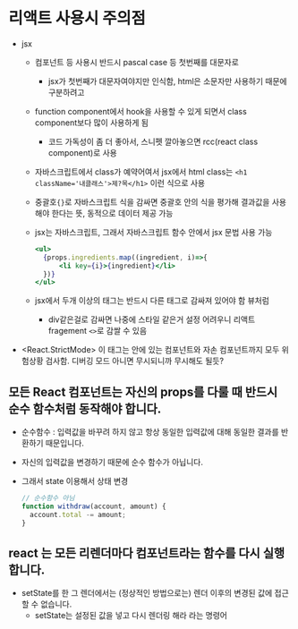 # 리액트 사용시 주의점

* jsx
  * 컴포넌트 등 사용시 반드시 pascal case 등 첫번째를 대문자로
    * jsx가 첫번째가 대문자여야지만 인식함, html은 소문자만 사용하기 때문에 구분하려고
  * function component에서 hook을 사용할 수 있게 되면서 class component보다 많이 사용하게 됨
    * 코드 가독성이 좀 더 좋아서, 스니펫 깔아놓으면 rcc(react class component)로 사용
  * 자바스크립트에서 class가 예약어여서 jsx에서 html class는 `<h1 className='내클래스'>제?목</h1>` 이런 식으로 사용
  * 중괄호`{}`로 자바스크립트 식을 감싸면 중괄호 안의 식을 평가해 결과값을 사용해야 한다는 뜻, 동적으로 데이터 제공 가능
  * jsx는 자바스크립트, 그래서 자바스크립트 함수 안에서 jsx 문법 사용 가능
  
    ```jsx
    <ul>
      {props.ingredients.map((ingredient, i)=>{
          <li key={i}>{ingredient}</li>
      })}
    </ul>
    ```

  * jsx에서 두개 이상의 태그는 반드시 다른 태그로 감싸져 있어야 함 뷰처럼
    * div같은걸로 감싸면 나중에 스타일 같은거 설정 어려우니 리액트 fragement `<>`로 감쌀 수 있음

* <React.StrictMode> 이 태그는 안에 있는 컴포넌트와 자손 컴포넌트까지 모두 위험상황 검사함. 디버깅 모드 아니면 무시되니까 무시해도 될듯?

## 모든 React 컴포넌트는 자신의 props를 다룰 때 반드시 순수 함수처럼 동작해야 합니다.

* 순수함수 : 입력값을 바꾸려 하지 않고 항상 동일한 입력값에 대해 동일한 결과를 반환하기 때문입니다.
* 자신의 입력값을 변경하기 때문에 순수 함수가 아닙니다.
* 그래서 state 이용해서 상태 변경

  ```javascript
  // 순수함수 아님
  function withdraw(account, amount) {
    account.total -= amount;
  }
  ```

## react 는 모든 리렌더마다 컴포넌트라는 함수를 다시 실행합니다.

* setState를 한 그 렌더에서는 (정상적인 방법으로는) 렌더 이후의 변경된 값에 접근할 수 없습니다.
  * setState는 설정된 값을 넣고 다시 렌더링 해라 라는 명령어